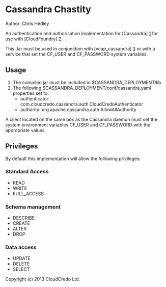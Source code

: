 # Cassandra Chastity

Author: Chris Hedley

An authentication and authorisation implementation for [Cassandra] [1] for use with [CloudFoundry] [2].

This Jar must be used in  conjunction with [vcap_cassandra] [3] or with a service that set the CF_USER and CF_PASSWORD
system variables.

## Usage

1. The compiled jar must be included in $CASSANDRA_DEPLOYMENT/lib
2. The following $CASSANDRA_DEPLOYMENT/conf/cassandra.yaml properties set to:
     * authenticator: com.cloudcredo.cassandra.auth.CloudCredoAuthenticator
     * authority: org.apache.cassandra.auth.AllowAllAuthority

A client located on the same box as the Cassandra daemon must set the system environment variables CF_USER and
CF_PASSWORD with the appropriate values.


## Privileges

By default this implementation will allow the following privileges:

### Standard Access
* READ
* WRITE
* FULL_ACCESS

### Schema management
* DESCRIBE
* CREATE
* ALTER
* DROP

### Data access
* UPDATE
* DELETE
* SELECT

Copyright (c) 2013 CloudCredo Ltd.

[1]: http://cassandra.apache.org                                                 "Cassandra"
[2]: http://www.cloudfoundry.org                                                 "Cloudfoundry"
[3]: https://github.com/CloudCredo/vcap_cassandra                                "vcap_cassandra"
